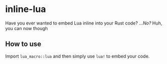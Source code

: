 # inline-lua
Have you ever wanted to embed Lua inline into your Rust code?
*...No?* Huh, you can now though

## How to use
Import `lua_macro::lua` and then simply use `lua!` to embed your code.
